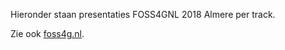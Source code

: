 Hieronder staan presentaties FOSS4GNL 2018 Almere per track.

Zie ook [foss4g.nl](htts://foss4g.nl).
